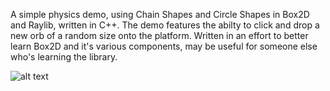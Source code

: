 A simple physics demo, using Chain Shapes and Circle Shapes in Box2D and Raylib, written in C++. The demo features the abilty to click and drop a new orb of a random size onto the platform.
Written in an effort to better learn Box2D and it's various components, may be useful for someone else who's learning the library.

![alt text](https://github.com/DirgeWuff/Box2DChainshapes/blob/master/Images/Screenshot%202025-06-23%20at%206.19.41%E2%80%AFPM.png "Box2DChainshapes in action" )
